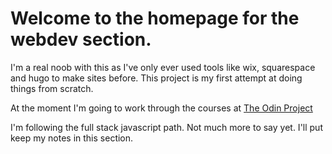# Welcome to the homepage for the webdev section.

I'm a real noob with this as I've only ever used tools like wix, squarespace and hugo to make sites before. This project is my first attempt at doing things from scratch.

At the moment I'm going to work through the courses at [The Odin Project](https://www.theodinproject.com/)

I'm following the full stack javascript path. Not much more to say yet. I'll put keep my notes in this section.
